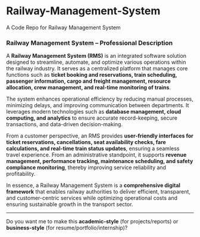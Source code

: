 # Railway-Management-System
A Code Repo for Railway Management System


### **Railway Management System – Professional Description**

A **Railway Management System (RMS)** is an integrated software solution designed to streamline, automate, and optimize various operations within the railway industry. It serves as a centralized platform that manages core functions such as **ticket booking and reservations, train scheduling, passenger information, cargo and freight management, resource allocation, crew management, and real-time monitoring of trains**.

The system enhances operational efficiency by reducing manual processes, minimizing delays, and improving communication between departments. It leverages modern technologies such as **database management, cloud computing, and analytics** to ensure accurate record-keeping, secure transactions, and data-driven decision-making.

From a customer perspective, an RMS provides **user-friendly interfaces for ticket reservations, cancellations, seat availability checks, fare calculations, and real-time train status updates**, ensuring a seamless travel experience. From an administrative standpoint, it supports **revenue management, performance tracking, maintenance scheduling, and safety compliance monitoring**, thereby improving service reliability and profitability.

In essence, a Railway Management System is a **comprehensive digital framework** that enables railway authorities to deliver efficient, transparent, and customer-centric services while optimizing operational costs and ensuring sustainable growth in the transport sector.

---

Do you want me to make this **academic-style** (for projects/reports) or **business-style** (for resume/portfolio/internship)?

